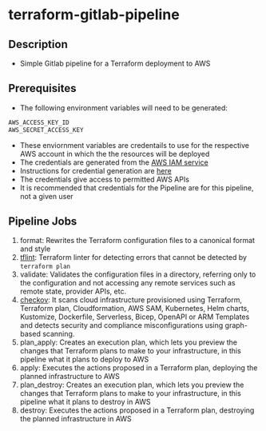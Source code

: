 # terraform-gitlab-pipeline

## Description
- Simple Gitlab pipeline for a Terraform deployment to AWS

## Prerequisites
- The following environment variables will need to be generated:

```bash
AWS_ACCESS_KEY_ID
AWS_SECRET_ACCESS_KEY
```
- These enviornment variables are credentails to use for the respective AWS account in which the the resources will be deployed
- The credentials are generated from the [AWS IAM service](https://console.aws.amazon.com/iam/)
- Instructions for credential generation are [here](https://docs.aws.amazon.com/keyspaces/latest/devguide/access.credentials.html)
- The credentials give access to permitted AWS APIs
- It is recommended that credentials for the Pipeline are for this pipeline, not a given user

## Pipeline Jobs

1. format:
        Rewrites the Terraform configuration files to a canonical format and style
2. [tflint](https://hub.docker.com/r/wata727/tflint/):
        Terraform linter for detecting errors that cannot be detected by ```terraform plan```
3. validate:
        Validates the configuration files in a directory, referring only to the configuration and not accessing any remote services such as remote state, provider APIs, etc.
4. [checkov](https://github.com/bridgecrewio/checkov):
        It scans cloud infrastructure provisioned using Terraform, Terraform plan, Cloudformation, AWS SAM, Kubernetes, Helm charts, Kustomize, Dockerfile, Serverless, Bicep, OpenAPI or ARM Templates and detects security and compliance misconfigurations using graph-based scanning.
5. plan_apply:
        Creates an execution plan, which lets you preview the changes that Terraform plans to make to your infrastructure, in this pipeline what it plans to deploy to AWS
6. apply:
        Executes the actions proposed in a Terraform plan, deploying the planned infrastructure to AWS
7. plan_destroy:
        Creates an execution plan, which lets you preview the changes that Terraform plans to make to your infrastructure, in this pipeline what it plans to destroy in AWS
8. destroy:
        Executes the actions proposed in a Terraform plan, destroying the planned infrastructure in AWS